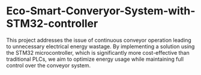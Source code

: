 # Eco-Smart-Converyor-System-with-STM32-controller
This project addresses the issue of continuous conveyor operation leading to unnecessary electrical energy wastage. By implementing a solution using the STM32 microcontroller, which is significantly more cost-effective than traditional PLCs, we aim to optimize energy usage while maintaining full control over the conveyor system.

